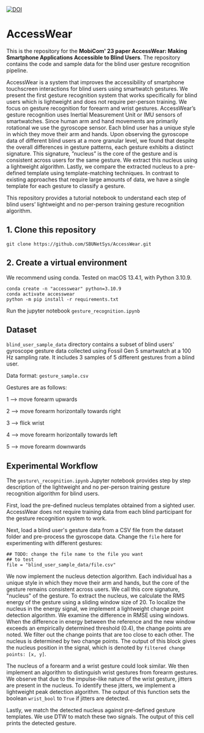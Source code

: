 [![DOI](https://zenodo.org/badge/668969913.svg)](https://zenodo.org/badge/latestdoi/668969913)
# AccessWear
This is the repository for the **MobiCom' 23 paper AccessWear: Making Smartphone Applications Accessible to Blind Users**. The repository contains the code and sample data for the blind user gesture recognition pipeline.


AccessWear is a system that improves the accessibility of smartphone touchscreen interactions for blind users using smartwatch gestures. We present the first gesture recognition system that works specifically for blind users which is lightweight
and does not require per-person training. We focus on gesture recognition for forearm and wrist gestures.
AccessWear’s gesture recognition uses Inertial Measurement Unit or IMU sensors of smartwatches. Since human arm and hand movements are primarily rotational we use the gyroscope sensor. Each blind user has a unique style in which they move their arm and hands. Upon observing the gyroscope data of different blind users at a more granular level, we found that despite the overall differences in gesture patterns, each gesture exhibits a distinct signature. This signature, ”nucleus” is the core of the gesture and is consistent across users for the same gesture. We extract this nucleus using a lightweight algorithm. Lastly, we compare the extracted nucleus to a pre-defined template using template-matching techniques. In contrast to existing approaches that require large amounts of data, we have a single template for each gesture to classify a gesture.

This repository provides a tutorial notebook to understand each step of blind users’ lightweight and no per-person training gesture recognition algorithm.

## 1. Clone this repository
```
git clone https://github.com/SBUNetSys/AccessWear.git
```

## 2. Create a virtual environment
We recommend using conda. Tested on macOS 13.4.1, with Python 3.10.9.

```
conda create -n "accesswear" python=3.10.9
conda activate accesswear
python -m pip install -r requirements.txt
```

Run the jupyter notebook ```gesture_recognition.ipynb```

## Dataset
```blind_user_sample_data``` directory contains a subset of blind users' gyroscope gesture data collected using Fossil Gen 5 smartwatch at a 100 Hz sampling rate. It includes 3 samples of 5 different gestures from a blind user.

Data format: ```gesture_sample.csv```

Gestures are as follows:

1 --> move forearm upwards  

2 --> move forearm horizontally towards right  

3 --> flick wrist  

4 --> move forearm horizontally towards left  

5 --> move forearm downwards


## Experimental Workflow
The ```gesture\_recognition.ipynb``` Jupyter notebook provides step by step description of the lightweight and no per-person training gesture recognition algorithm for blind users. 

First, load the pre-defined nucleus templates obtained from a sighted user. AccessWear does not require training data from each blind participant for the gesture recognition system to work.

Next, load a blind user's gesture data from a CSV file from the dataset folder and pre-process the gyroscope data. 
Change the ```file``` here for experimenting with different gestures:
```
## TODO: change the file name to the file you want 
## to test
file = "blind_user_sample_data/file.csv"
```

We now implement the nucleus detection algorithm.
Each individual has a unique style in which they move their arm and hands, but the core of the gesture remains consistent across users. We call this core signature, "nucleus" of the gesture.
To extract the nucleus, we calculate the RMS energy of the gesture using a sliding window size of 20. To localize the nucleus in the energy signal, we implement a lightweight change point detection algorithm.
We examine the difference in RMSE using windows. When the difference in energy between the reference and the new window exceeds an empirically determined threshold (0.4), the change points are noted. We filter out the change points that are too close to each other.
The nucleus is determined by two change points. The output of this block gives the nucleus position in the signal, which is denoted by ```filtered change points: [x, y]```.

The nucleus of a forearm and a wrist gesture could look similar. We then implement an algorithm to distinguish wrist gestures from forearm gestures. We observe that due to the impulse-like nature of the wrist gesture, jitters are present in the nucleus. To identify these jitters, we implement a lightweight peak detection algorithm. The output of this function sets the boolean ```wrist_bool``` to ```True``` if jitters are detected.

Lastly, we match the detected nucleus against pre-defined gesture templates. We use DTW to match these two signals. The output of this cell prints the detected gesture.
